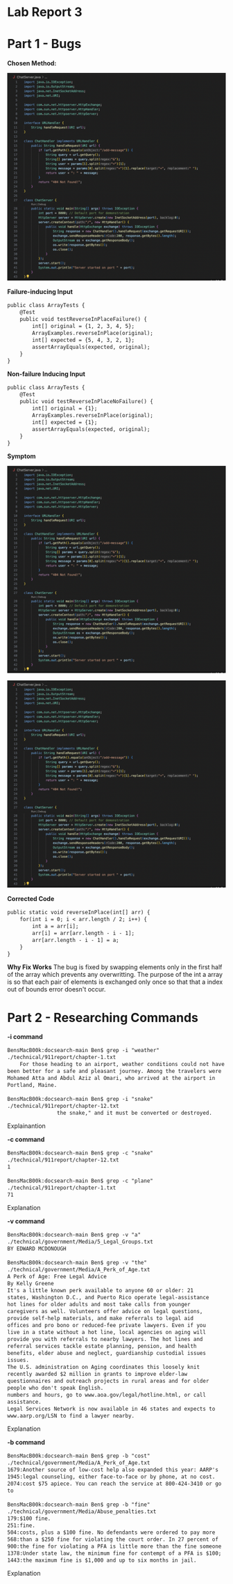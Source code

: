 # Lab Report 3

# Part 1 - Bugs

**Chosen Method:**


![Image](ChatServerCode.png)


**Failure-inducing Input**

```
public class ArrayTests {
    @Test
    public void testReverseInPlaceFailure() {
        int[] original = {1, 2, 3, 4, 5};
        ArrayExamples.reverseInPlace(original);
        int[] expected = {5, 4, 3, 2, 1};
        assertArrayEquals(expected, original);
    }
}
```
**Non-failure Inducing Input**
```
public class ArrayTests {
    @Test
    public void testReverseInPlaceNoFailure() {
        int[] original = {1};
        ArrayExamples.reverseInPlace(original);
        int[] expected = {1};
        assertArrayEquals(expected, original);
    }
}
```
**Symptom**

![Image](ChatServerCode.png)

![Image](ChatServerCode.png)



**Corrected Code**

```
public static void reverseInPlace(int[] arr) {
    for(int i = 0; i < arr.length / 2; i++) {
        int a = arr[i];
        arr[i] = arr[arr.length - i - 1];
        arr[arr.length - i - 1] = a;
    }
}
```

**Why Fix Works**
The bug is fixed by swapping elements only in the first half of the array which prevents any overwritting. The purpose of the int a array is so that each pair of elements is exchanged only once so that that a index out of bounds error doesn't occur. 




# Part 2 - Researching Commands

**-i command**
```
BensMacB00k:docsearch-main Ben$ grep -i "weather" ./technical/911report/chapter-1.txt
    For those heading to an airport, weather conditions could not have been better for a safe and pleasant journey. Among the travelers were Mohamed Atta and Abdul Aziz al Omari, who arrived at the airport in Portland, Maine.

BensMacB00k:docsearch-main Ben$ grep -i "snake" ./technical/911report/chapter-12.txt
                the snake," and it must be converted or destroyed.
```
Explainantion

**-c command**
```
BensMacB00k:docsearch-main Ben$ grep -c "snake" ./technical/911report/chapter-12.txt
1

BensMacB00k:docsearch-main Ben$ grep -c "plane" ./technical/911report/chapter-1.txt
71
```
Explanation

**-v command**
```
BensMacB00k:docsearch-main Ben$ grep -v "a" ./technical/government/Media/5_Legal_Groups.txt
BY EDWARD MCDONOUGH

BensMacB00k:docsearch-main Ben$ grep -v "the" ./technical/government/Media/A_Perk_of_Age.txt
A Perk of Age: Free Legal Advice
By Kelly Greene
It's a little known perk available to anyone 60 or older: 21
states, Washington D.C., and Puerto Rico operate legal-assistance
hot lines for older adults and most take calls from younger
caregivers as well. Volunteers offer advice on legal questions,
provide self-help materials, and make referrals to legal aid
offices and pro bono or reduced-fee private lawyers. Even if you
live in a state without a hot line, local agencies on aging will
provide you with referrals to nearby lawyers. The hot lines and
referral services tackle estate planning, pension, and health
benefits, elder abuse and neglect, guardianship custodial issues
issues.
The U.S. administration on Aging coordinates this loosely knit
recently awarded $2 million in grants to improve elder-law
questionnaires and outreach projects in rural areas and for older
people who don't speak English.
numbers and hours, go to www.aoa.gov/legal/hotline.html, or call
assistance.
Legal Services Network is now available in 46 states and expects to
www.aarp.org/LSN to find a lawyer nearby.
```
Explanation

**-b command**
```
BensMacB00k:docsearch-main Ben$ grep -b "cost" ./technical/government/Media/A_Perk_of_Age.txt
1679:Another source of low-cost help also expanded this year: AARP's
1945:legal counseling, either face-to-face or by phone, at no cost.
2074:cost $75 apiece. You can reach the service at 800-424-3410 or go to

BensMacB00k:docsearch-main Ben$ grep -b "fine" ./technical/government/Media/Abuse_penalties.txt
179:$100 fine.
251:fine.
504:costs, plus a $100 fine. No defendants were ordered to pay more
568:than a $250 fine for violating the court order. In 27 percent of
900:the fine for violating a PFA is little more than the fine someone
1378:Under state law, the minimum fine for contempt of a PFA is $100;
1443:the maximum fine is $1,000 and up to six months in jail.
```
Explanation




